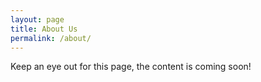 ```yaml
---
layout: page
title: About Us
permalink: /about/
---
```


Keep an eye out for this page, the content is coming soon!
